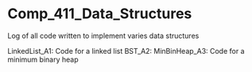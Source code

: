 # Comp_411_Data_Structures
Log of all code written to implement varies data structures

LinkedList_A1: Code for a linked list
BST_A2: 
MinBinHeap_A3: Code for a minimum binary heap
